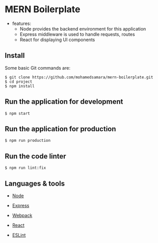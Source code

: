 # MERN Boilerplate

* features:   
  * Node provides the backend environment for this application
  * Express middleware is used to handle requests, routes
  * React for displaying UI components
        
## Install   

Some basic Git commands are:

```
$ git clone https://github.com/mohamedsamara/mern-boilerplate.git
$ cd project
$ npm install

```

## Run the application for development

```
$ npm start

```

## Run the application for production

```
$ npm run production

```

## Run the code linter

```
$ npm run lint:fix

```

## Languages & tools

- [Node](https://nodejs.org/en/)

- [Express](https://expressjs.com/)

- [Webpack](https://webpack.js.org/)

- [React](https://reactjs.org/)

- [ESLint](https://eslint.org/)

